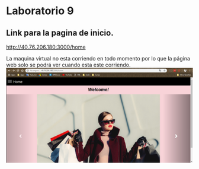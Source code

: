 # Laboratorio 9

## Link para la pagina de inicio.
  http://40.76.206.180:3000/home
  
  La maquina virtual no esta corriendo en todo momento por lo que la página web solo se podrá ver cuando esta este corriendo.
  ![](img/mainpage.PNG)
